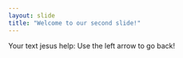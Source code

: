 ```yaml
---
layout: slide
title: "Welcome to our second slide!"
---
```

Your text
jesus help:
Use the left arrow to go back!